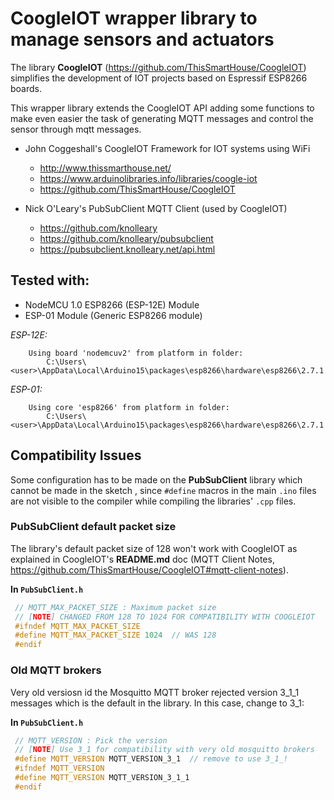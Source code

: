 # CoogleIOT wrapper library to manage sensors and actuators

The library **CoogleIOT** (https://github.com/ThisSmartHouse/CoogleIOT) simplifies the 
development of IOT projects based on Espressif ESP8266 boards.

This wrapper library extends the CoogleIOT API adding some functions to make even easier
the task of generating MQTT messages and control the sensor through mqtt messages.

 * John Coggeshall's CoogleIOT Framework for IOT systems using WiFi
    - http://www.thissmarthouse.net/
    - https://www.arduinolibraries.info/libraries/coogle-iot
    - https://github.com/ThisSmartHouse/CoogleIOT

 * Nick O'Leary's PubSubClient MQTT Client (used by CoogleIOT)
    - https://github.com/knolleary
    - https://github.com/knolleary/pubsubclient
    - https://pubsubclient.knolleary.net/api.html    


 ## Tested with:
 
 + NodeMCU 1.0 ESP8266 (ESP-12E) Module
 + ESP-01 Module (Generic ESP8266 module)

_ESP-12E:_

```
    Using board 'nodemcuv2' from platform in folder:
        C:\Users\<user>\AppData\Local\Arduino15\packages\esp8266\hardware\esp8266\2.7.1
```
_ESP-01:_
   
```
    Using core 'esp8266' from platform in folder: 
        C:\Users\<user>\AppData\Local\Arduino15\packages\esp8266\hardware\esp8266\2.7.1
```

## Compatibility Issues 

 Some configuration has to be made on the __PubSubClient__ library which cannot be  made in the sketch , since `#define` macros in the main `.ino` files are not  visible to  the compiler while compiling the libraries' `.cpp` files. 

### PubSubClient default packet size

 The library's default packet size of 128 won't work with CoogleIOT as explained in CoogleIOT's **README.md** doc (MQTT Client Notes, https://github.com/ThisSmartHouse/CoogleIOT#mqtt-client-notes).

__In `PubSubClient.h`__

```C++
 // MQTT_MAX_PACKET_SIZE : Maximum packet size  
 // [NOTE] CHANGED FROM 128 TO 1024 FOR COMPATIBILITY WITH COOGLEIOT
 #ifndef MQTT_MAX_PACKET_SIZE
 #define MQTT_MAX_PACKET_SIZE 1024  // WAS 128
 #endif
 ```

### Old MQTT brokers

Very old versiosn id the Mosquitto MQTT broker rejected version 3_1_1 messages which is the default in the library. In this case, change to 3_1:

__In `PubSubClient.h`__

```C++
 // MQTT_VERSION : Pick the version 
 // [NOTE] Use 3_1 for compatibility with very old mosquitto brokers
 #define MQTT_VERSION MQTT_VERSION_3_1  // remove to use 3_1_!
 #ifndef MQTT_VERSION
 #define MQTT_VERSION MQTT_VERSION_3_1_1
 #endif
```
